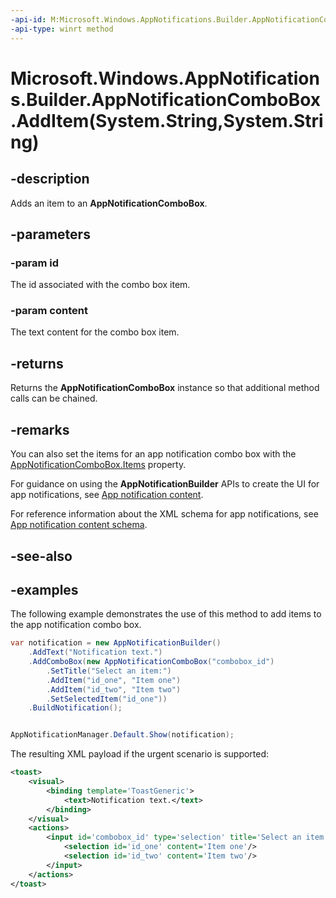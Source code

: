 ```yaml
---
-api-id: M:Microsoft.Windows.AppNotifications.Builder.AppNotificationComboBox.AddItem(System.String,System.String)
-api-type: winrt method
---
```


# Microsoft.Windows.AppNotifications.Builder.AppNotificationComboBox.AddItem(System.String,System.String)

<!--
public Microsoft.Windows.AppNotifications.Builder.AppNotificationComboBox AddItem (string id, string content);
-->


## -description

Adds an item to an **AppNotificationComboBox**.

## -parameters

### -param id

The id associated with the combo box item.

### -param content

The text content for the combo box item.

## -returns

Returns the **AppNotificationComboBox** instance so that additional method calls can be chained.

## -remarks

You can also set the items for an app notification combo box with the [AppNotificationComboBox.Items](xref:Microsoft.Windows.AppNotifications.Builder.AppNotificationComboBox.Items) property.

For guidance on using the **AppNotificationBuilder** APIs to create the UI for app notifications, see [App notification content](/windows/apps/design/shell/tiles-and-notifications/adaptive-interactive-toasts).

For reference information about the XML schema for app notifications, see [App notification content schema](/windows/apps/design/shell/tiles-and-notifications/toast-schema).

## -see-also

## -examples

The following example demonstrates the use of this method to add items to the app notification combo box.

```csharp
var notification = new AppNotificationBuilder()
    .AddText("Notification text.")
    .AddComboBox(new AppNotificationComboBox("combobox_id")
        .SetTitle("Select an item:")
        .AddItem("id_one", "Item one")
        .AddItem("id_two", "Item two")
        .SetSelectedItem("id_one"))
    .BuildNotification();


AppNotificationManager.Default.Show(notification);
```

The resulting XML payload if the urgent scenario is supported:

```xml
<toast>
    <visual>
        <binding template='ToastGeneric'>
            <text>Notification text.</text>
        </binding>
    </visual>
    <actions>
        <input id='combobox_id' type='selection' title='Select an item:' defaultInput='id_one'>
            <selection id='id_one' content='Item one'/>
            <selection id='id_two' content='Item two'/>
        </input>
    </actions>
</toast>
```

